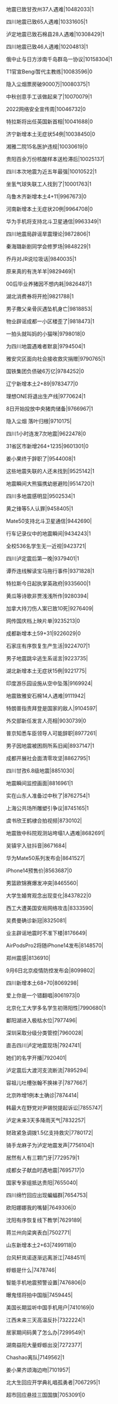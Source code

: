 地震已致甘孜州37人遇难|10482033|1

四川地震已致65人遇难|10331605|1

泸定地震已致石棉县28人遇难|10308429|1

四川地震已致46人遇难|10204813|1

俄中止与日方涉南千岛群岛一协议|10158304|1

T1官宣Bengi暂代主教练|10083596|0

隐入尘烟票房破9000万|10080375|1

中秋创意手工该做起来了|10070079|1

2022网络安全宣传周|10046732|0

特拉斯将出任英国新首相|10041688|0

济宁新增本土无症状54例|10038450|0

湘雅二院15名医护违规|10030619|0

贵阳百余万份核酸样本送检滞后|10025137|

四川本次地震为近五年最强|10010522|1

坐氢气球失联工人找到了|10001763|1

乌鲁木齐新增本土4+11|9967673|0

河南新增本土无症状20例|9964708|0

华为手机将支持北斗卫星通信|9963349|1

四川地震局辟谣旱震理论|9872806|1

秦海璐新剧同学会修罗场|9848229|1

乔丹对JR说垃圾话|9840035|1

原来真的有洗羊羊|9829469|1

00后毕业养猪因不想内耗|9826487|1

湖北消费券将开抢|9821788|1

男子撒父亲骨灰遇坠机身亡|9818853|

物业辟谣成都一小区楼歪了|9818473|1

一拍头就叫妈的小猫咪|9798018|0

为四川地震遇难者默哀|9794504|1

雅安灾区面向社会接收救灾捐赠|9790765|1

国铁集团负债破6万亿|9784252|0

辽宁新增本土2+89|9783477|0

理想ONE将退出生产线|9770624|1

8日开始投放中央猪肉储备|9766967|1

隐入尘烟 落叶归根|9710175|

四川1小时连发7次地震|9622478|0

31省区市新增264+1235|9601301|0

姜小果终于辞职了|9544008|1

这些地震失联的人还未找到|9525142|1

地震瞬间大熊猫携幼崽避险|9514720|1

四川多地震感明显|9502534|1

黄之锋等5人认罪|9458405|1

Mate50支持北斗卫星通信|9442690|

行车记录仪中的地震瞬间|9434243|1

全校536名学生无一近视|9423721|

四川泸定震后第一晚|9379401|1

谭乔连线解读宝马拖行事件|9371828|1

特拉斯今日起执掌英政府|9335600|1

黄瓜等诗歌非贾浅浅所作|9280394|

加拿大持刀伤人案已致10死|9276409|

网传国庆档上映片单|9235213|0

成都新增本土59+31|9226029|0

石家庄有序恢复生产生活|9224707|1

男子地震跳伞逃生系谣言|9223735|

湖北新增本土无症状15例|9221775|

印度游乐园设施从空中坠落|9169924|

地震致雅安石棉14人遇难|9111942|

特朗普指责拜登是国家的敌人|9104597|

外交部新任发言人亮相|9030739|0

普京知悉车臣领导人可能辞职|8977261|

男子因地震被困厕所系旧闻|8937147|1

成都开展社会面清零攻坚|8862795|1

四川甘孜6.8级地震|8851030|

地震瞬间监控画面|8816961|1

实在山东人准备过中秋了|8762754|1

上海公共场所雕塑引争议|8745165|1

虞书欣王鹤棣合拍视频|8730102|

地震致中科院观测站垮塌1人遇难|8682691|

吴镇宇入驻抖音|8671684|

华为Mate50系列发布会|8641527|

iPhone14预售价|8563687|0

男篮欧锦赛爆发冲突|8465560|

大学生婚育观念出现变化|8437822|0

西工大遭美国安局网络攻击|8333590|

吴费曼确诊新冠|8325081|

业主辟谣地震时不准下楼|8176649|

AirPodsPro2将随iPhone14发布|8148570|

郑州震感|8136910|

9月6日北京疫情防控发布会|8099802|

四川新增本土68+70|8069298|

爱上你是一个错翻唱|8061973|0

北京化工大学多名学生初筛阳性|7990680|1

鄱阳湖进入极枯水位|7977496|

深圳采取分级分类管控|7960028|

直击四川泸定地震现场|7924741|

她们的名字开播|7920401|

泸定震后大渡河支流断流|7895294|

容祖儿吐槽张翰不换袜子|7877667|

北京昨增1例本土确诊|7874414|

韩最大在野党对尹锡悦提起诉讼|7855747|

泸定未来3天多降雨天气|7832257|

财政紧急调拨1.5亿支持救灾|7780172|

骑手龙麻子为泸定地震发声|7756104|1

居然有人有三颗门牙|7729579|1

成都女子献血时遇地震|7695717|0

国家专家组抵达贵阳|7655040|

四川绵竹回应出现蝙蝠群|7654753|

欧阳娜娜我的嘴替|7649306|0

沈阳有序恢复线下教学|7629189|

蒋兰州向梁爽表白|7502771|

山东新增本土2+63|7499118|0

台风轩岚诺逐渐远离浙江|7484511|

蜉蝣是什么|7478746|

智能手机地震预警设置|7476806|0

曝鬼怪将拍中国版|7459445|

美国长期监听中国手机用户|7410169|0

江西未来三天高温反扑|7322224|1

居家期间码黄了怎么办|7299549|1

湖南益阳大量蜉蝣出没|7272377|

Chashao离队|7149562|1

姜小果齐颂海边吻|7101957|

北大生回应开学典礼唱孤勇者|7067295|1

超市回应悬挂三国国旗|7053091|0

